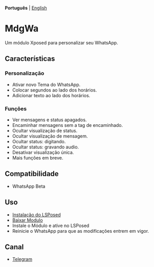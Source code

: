 **Português** | [English](languages/README_EN.md)

# MdgWa

Um módulo Xposed para personalizar seu WhatsApp.

## Características

### Personalização

- Ativar novo Tema do WhatsApp.
- Colocar segundos ao lado dos horários.
- Adicionar texto ao lado dos horários.

### Funções

- Ver mensagens e status apagados.
- Encaminhar mensagens sem a tag de encaminhado.
- Ocultar visualização de status.
- Ocultar visualização de mensagem.
- Ocultar status: digitando.
- Ocultar status: gravando audio.
- Desativar visualização única.
- Mais funções em breve.

## Compatibilidade

- WhatsApp Beta

## Uso

- [Instalação do LSPosed](https://github.com/LSPosed/LSPosed)
- [Baixar Modulo](https://github.com/ItsMadruga/MdgWa/releases/latest)
- Instale o Módulo e ative no LSPosed
- Reinicie o WhatsApp para que as modificações entrem em vigor.

## Canal

- [Telegram](https://t.me/mdgwamodule)
